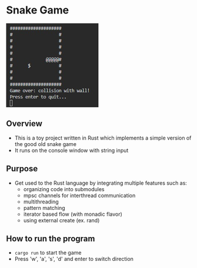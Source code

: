 # Snake Game
![screenshot](https://github.com/Ownfos/snake/blob/master/screenshot.jpg)
## Overview
- This is a toy project written in Rust which implements a simple version of the good old snake game
- It runs on the console window with string input
## Purpose
- Get used to the Rust language by integrating multiple features such as:
  - organizing code into submodules
  - mpsc channels for interthread communication
  - multithreading
  - pattern matching
  - iterator based flow (with monadic flavor)
  - using external create (ex. rand)
## How to run the program
- ```cargo run``` to start the game
- Press 'w', 'a', 's', 'd' and enter to switch direction
